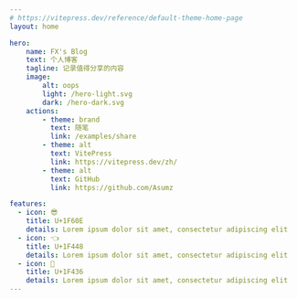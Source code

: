 ```yaml
---
# https://vitepress.dev/reference/default-theme-home-page
layout: home

hero:
    name: FX's Blog
    text: 个人博客
    tagline: 记录值得分享的内容
    image:
        alt: oops
        light: /hero-light.svg
        dark: /hero-dark.svg
    actions:
        - theme: brand
          text: 随笔
          link: /examples/share
        - theme: alt
          text: VitePress
          link: https://vitepress.dev/zh/
        - theme: alt
          text: GitHub
          link: https://github.com/Asumz

features:
  - icon: 😎
    title: U+1F60E
    details: Lorem ipsum dolor sit amet, consectetur adipiscing elit
  - icon: 👈
    title: U+1F448
    details: Lorem ipsum dolor sit amet, consectetur adipiscing elit
  - icon: 🐶
    title: U+1F436
    details: Lorem ipsum dolor sit amet, consectetur adipiscing elit
---
```

